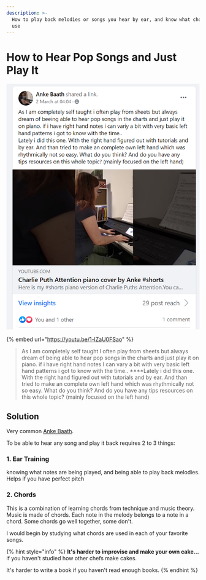 ```yaml
---
description: >-
  How to play back melodies or songs you hear by ear, and know what chords to
  use
---
```


# How to Hear Pop Songs and Just Play It

![](../.gitbook/assets/image%20%2855%29.png)



{% embed url="https://youtu.be/1-lZaU0FSao" %}

> As I am completely self taught I often play from sheets but always dream of being able to hear pop songs in the charts and just play it on piano. if i have right hand notes I can vary a bit with very basic left hand patterns i got to know with the time.. ****Lately i did this one. With the right hand figured out with tutorials and by ear. And than tried to make an complete own left hand which was rhythmically not so easy. What do you think? And do you have any tips resources on this whole topic? \(mainly focused on the left hand\)

## Solution

Very common [Anke Baath](https://www.facebook.com/groups/230918914342383/user/100011406889377/?__cft__[0]=AZUJ7-kK574cmaw33XcsJvx_xRgAy8ePYjiTnrYlEKXbxgnS2BkvrGZnSuq4xXokEqDNmVtJRVEDeLjPB7VgdpD-V30nc9s_XyUCdLd3gmVcJuKy709cdxUCzBTLg6jB0z32siaPP4ykP1BAXcnx37usXCIqelUKywry2z_CSlo_bDEG0oXaf200ElZ4w07NC3tX-zDLIFcxRpB8eNgqUVvQ&__tn__=R]-R). 

To be able to hear any song and play it back requires 2 to 3 things:

### 1. Ear Training

 knowing what notes are being played, and being able to play back melodies. Helps if you have perfect pitch

### 2. Chords

 This is a combination of learning chords from technique and music theory. Music is made of chords. Each note in the melody belongs to a note in a chord. Some chords go well together, some don't.

I would begin by studying what chords are used in each of your favorite songs.

{% hint style="info" %}
**It's harder to improvise and make your own cake...**  
if you haven't studied how other chefs make cakes.

It's harder to write a book if you haven't read enough books.
{% endhint %}





